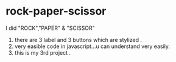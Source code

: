 # rock-paper-scissor

 I did "ROCK","PAPER" & "SCISSOR"
 1. there are 3 label and 3 buttons which are stylized .
 2. very easible code in javascript...u can understand very easily.
 3. this is my 3rd project .
